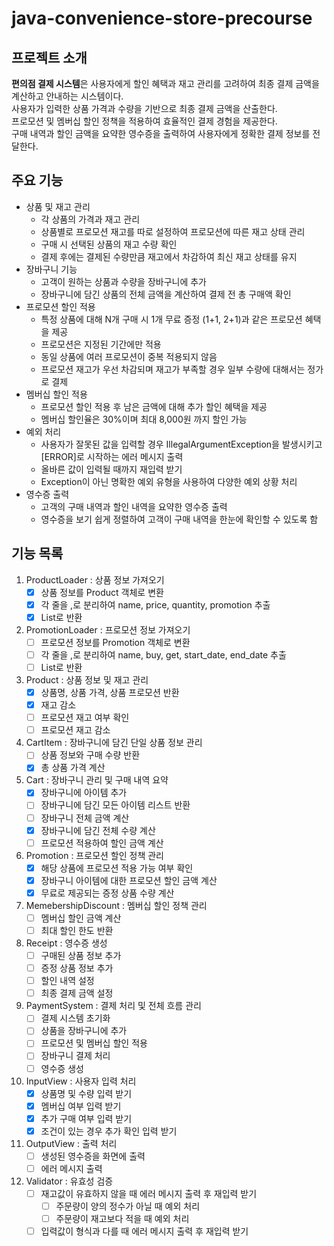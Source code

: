 # java-convenience-store-precourse

## 프로젝트 소개

**편의점 결제 시스템**은 사용자에게 할인 혜택과 재고 관리를 고려하여 최종 결제 금액을 계산하고 안내하는 시스템이다.   
사용자가 입력한 상품 가격과 수량을 기반으로 최종 결제 금액을 산출한다.  
프로모션 및 멤버십 할인 정책을 적용하여 효율적인 결제 경험을 제공한다.  
구매 내역과 할인 금액을 요약한 영수증을 출력하여 사용자에게 정확한 결제 정보를 전달한다.

## 주요 기능

- 상품 및 재고 관리
    - 각 상품의 가격과 재고 관리
    - 상품별로 프로모션 재고를 따로 설정하여 프로모션에 따른 재고 상태 관리
    - 구매 시 선택된 상품의 재고 수량 확인
    - 결제 후에는 결제된 수량만큼 재고에서 차감하여 최신 재고 상태를 유지
- 장바구니 기능
    - 고객이 원하는 상품과 수량을 장바구니에 추가
    - 장바구니에 담긴 상품의 전체 금액을 계산하여 결제 전 총 구매액 확인
- 프로모션 할인 적용
    - 특정 상품에 대해 N개 구매 시 1개 무료 증정 (1+1, 2+1)과 같은 프로모션 혜택을 제공
    - 프로모션은 지정된 기간에만 적용
    - 동일 상품에 여러 프로모션이 중복 적용되지 않음
    - 프로모션 재고가 우선 차감되며 재고가 부족할 경우 일부 수량에 대해서는 정가로 결제
- 멤버십 할인 적용
    - 프로모션 할인 적용 후 남은 금액에 대해 추가 할인 혜택을 제공
    - 멤버십 할인율은 30%이며 최대 8,000원 까지 할인 가능
- 예외 처리
    - 사용자가 잘못된 값을 입력할 경우 IllegalArgumentException을 발생시키고 [ERROR]로 시작하는 에러 메시지 출력
    - 올바른 값이 입력될 때까지 재입력 받기
    - Exception이 아닌 명확한 예외 유형을 사용하여 다양한 예외 상황 처리
- 영수증 출력
    - 고객의 구매 내역과 할인 내역을 요약한 영수증 출력
    - 영수증을 보기 쉽게 정렬하여 고객이 구매 내역을 한눈에 확인할 수 있도록 함

## 기능 목록

1. ProductLoader : 상품 정보 가져오기
    - [x] 상품 정보를 Product 객체로 변환
    - [x] 각 줄을 ,로 분리하여 name, price, quantity, promotion 추출
    - [x] List<Product>로 반환
2. PromotionLoader : 프로모션 정보 가져오기
    - [ ] 프로모션 정보를 Promotion 객체로 변환
    - [ ] 각 줄을 ,로 분리하여 name, buy, get, start_date, end_date 추출
    - [ ] List<Promotion>로 반환
3. Product : 상품 정보 및 재고 관리
    - [x] 상품명, 상품 가격, 상품 프로모션 반환
    - [x] 재고 감소
    - [ ] 프로모션 재고 여부 확인
    - [ ] 프로모션 재고 감소
4. CartItem : 장바구니에 담긴 단일 상품 정보 관리
    - [ ] 상품 정보와 구매 수량 반환
    - [x] 총 상품 가격 계산
5. Cart : 장바구니 관리 및 구매 내역 요약
    - [x] 장바구니에 아이템 추가
    - [ ] 장바구니에 담긴 모든 아이템 리스트 반환
    - [ ] 장바구니 전체 금액 계산
    - [x] 장바구니에 담긴 전체 수량 계산
    - [ ] 프로모션 적용하여 할인 금액 계산
6. Promotion : 프로모션 할인 정책 관리
    - [x] 해당 상품에 프로모션 적용 가능 여부 확인
    - [x] 장바구니 아이템에 대한 프로모션 할인 금액 계산
    - [x] 무료로 제공되는 증정 상품 수량 계산
7. MemebershipDiscount : 멤버십 할인 정책 관리
    - [ ] 멤버십 할인 금액 계산
    - [ ] 최대 할인 한도 반환
8. Receipt : 영수증 생성
    - [ ] 구매된 상품 정보 추가
    - [ ] 증정 상품 정보 추가
    - [ ] 할인 내역 설정
    - [ ] 최종 결제 금액 설정
9. PaymentSystem : 결제 처리 및 전체 흐름 관리
    - [ ] 결제 시스템 초기화
    - [ ] 상품을 장바구니에 추가
    - [ ] 프로모션 및 멤버십 할인 적용
    - [ ] 장바구니 결제 처리
    - [ ] 영수증 생성
10. InputView : 사용자 입력 처리
    - [x] 상품명 및 수량 입력 받기
    - [x] 멤버십 여부 입력 받기
    - [x] 추가 구매 여부 입력 받기
    - [x] 조건이 있는 경우 추가 확인 입력 받기
11. OutputView : 출력 처리
    - [ ] 생성된 영수증을 화면에 출력
    - [ ] 에러 메시지 출력
12. Validator : 유효성 검증
    - [ ] 재고값이 유효하지 않을 때 에러 메시지 출력 후 재입력 받기
        - [ ] 주문량이 양의 정수가 아닐 때 예외 처리
        - [ ] 주문량이 재고보다 적을 때 예외 처리
    - [ ] 입력값이 형식과 다를 때 에러 메시지 출력 후 재입력 받기